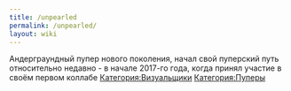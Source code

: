 ```yaml
---
title: /unpearled
permalink: /unpearled/
layout: wiki
---
```


Андерграундный пупер нового поколения, начал свой пуперский путь
относительно недавно - в начале 2017-го года, когда принял участие в
своём первом коллабе
[Категория:Визуальщики](Категория:Визуальщики "wikilink")
[Категория:Пуперы](Категория:Пуперы "wikilink")
